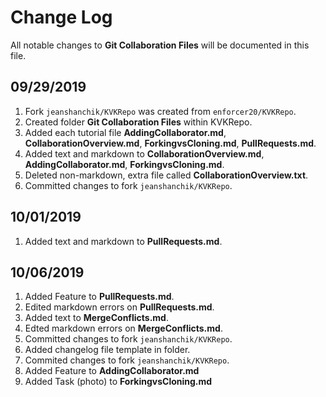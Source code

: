 
# Change Log
All notable changes to **Git Collaboration Files** will be documented in this file.
 
## 09/29/2019
 
1. Fork ```jeanshanchik/KVKRepo``` was created from ```enforcer20/KVKRepo```.
2. Created folder **Git Collaboration Files** within KVKRepo.
3. Added each tutorial file **AddingCollaborator.md**, **CollaborationOverview.md**, **ForkingvsCloning.md**, **PullRequests.md**.
4. Added text and markdown to **CollaborationOverview.md**, **AddingCollaborator.md**, **ForkingvsCloning.md**.
5. Deleted non-markdown, extra file called **CollaborationOverview.txt**.
6. Committed changes to fork ```jeanshanchik/KVKRepo```.
 
## 10/01/2019
 
1. Added text and markdown to **PullRequests.md**.
 
## 10/06/2019
 
1. Added Feature to **PullRequests.md**.
2. Edited markdown errors on **PullRequests.md**.
3. Added text to **MergeConflicts.md**.
4. Edted markdown errors on **MergeConflicts.md**.
5. Committed changes to fork ```jeanshanchik/KVKRepo```.
6. Added changelog file template in folder.
7. Commited changes to fork ```jeanshanchik/KVKRepo```.
8. Added Feature to **AddingCollaborator.md**
9. Added Task (photo) to **ForkingvsCloning.md**
